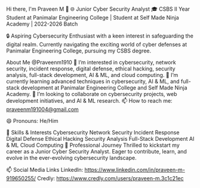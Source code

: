 Hi there, I'm Praveen M 👋
🌐 Junior Cyber Security Analyst
🎓 CSBS II Year Student at Panimalar Engineering College | Student at Self Made Ninja Academy | 2022-2026 Batch

🔒 Aspiring Cybersecurity Enthusiast with a keen interest in safeguarding the digital realm. Currently navigating the exciting world of cyber defenses at Panimalar Engineering College, pursuing my CSBS degree.

About Me
    @Praveenm1910
👀 I’m interested in cybersecurity, network security, incident response, digital defense, ethical hacking, security analysis, full-stack development, AI & ML, and cloud computing.
🌱 I’m currently learning advanced techniques in cybersecurity, AI & ML, and full-stack development at Panimalar Engineering College and Self Made Ninja Academy.
💞️ I’m looking to collaborate on cybersecurity projects, web development initiatives, and AI & ML research.
📫 How to reach me: praveenm191004@gmail.com

😄 Pronouns: He/Him


🔐 Skills & Interests
Cybersecurity
Network Security
Incident Response
Digital Defense
Ethical Hacking
Security Analysis
Full-Stack Development
AI & ML
Cloud Computing
🚀 Professional Journey
Thrilled to kickstart my career as a Junior Cyber Security Analyst. Eager to contribute, learn, and evolve in the ever-evolving cybersecurity landscape.

📫 Social Media Links
LinkedIn: https://www.linkedin.com/in/praveen-m-919650255/
Credly: https://www.credly.com/users/praveen-m.3c1c21ec
